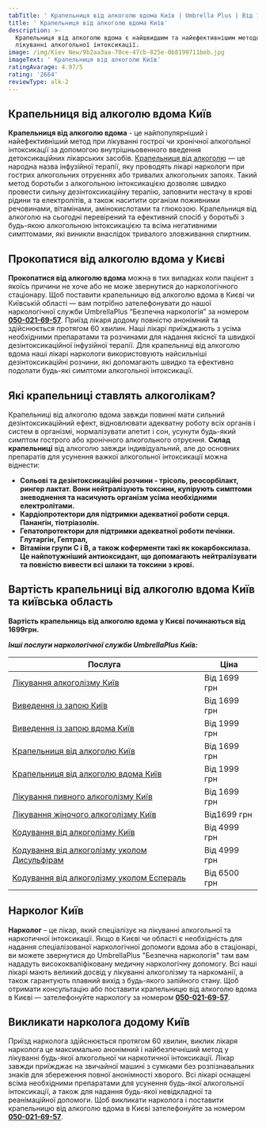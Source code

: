 ```yaml
---
tabTitle: ' Крапельниця від алкоголю вдома Київ | Umbrella Plus | Від 1699 грн'
title: ' Крапельниця від алкоголю вдома Київ'
description: >-
  Крапельниця від алкоголю вдома є найшвидшим та найефективнішим методом у
  лікуванні алкогольної інтоксикації.
image: /img/Kiev New/9b2aa3aa-70ce-47cb-825e-0b8190711beb.jpg
imageText: ' Крапельниця від алкоголю Київ'
ratingAvarage: 4.97/5
rating: '2664'
reviewType: alk-2
---
```


## Крапельниця від алкоголю вдома Київ

**Крапельниця від алкоголю вдома** - це найпопулярніший і найефективніший метод при лікуванні гострої чи хронічної алкогольної інтоксикації за допомогою внутрішньовенного введення детоксикаційних лікарських засобів. [Крапельниця від алкоголю](https://umbrella-plus.com.ua/uk/kiev/kapelnica_ot_alkogola_kiev/) — це народна назва інфузійної терапії, яку проводять лікарі наркологи при гострих алкогольних отруєннях або тривалих алкогольних запоях. Такий метод боротьби з алкогольною інтоксикацією дозволяє швидко провести сильну дезінтоксикаційну терапію, заповнити нестачу в крові рідини та електролітів, а також наситити організм поживними речовинами, вітамінами, амінокислотами та глюкозою. Крапельниця від алкоголю на сьогодні перевірений та ефективний спосіб у боротьбі з будь-якою алкогольною інтоксикацією та всіма негативними симптомами, які виникли внаслідок тривалого зловживання спиртним.

## Прокопатися від алкоголю вдома у Києві

**Прокопатися від алкоголю вдома** можна в тих випадках коли пацієнт з якоїсь причини не хоче або не може звернутися до наркологічного стаціонару. Щоб поставити крапельницю від алкоголю вдома в Києві чи Київській області — вам потрібно зателефонувати до нашої наркологічної служби UmbrellaPlus “Безпечна наркологія” за номером **[050-021-69-57](tel:0500216957)**. Приїзд лікаря додому повністю анонімний та здійснюється протягом 60 хвилин. Наші лікарі приїжджають з усіма необхідними препаратами та розчинами для надання якісної та швидкої дезінтоксикаційної інфузійної терапії. Для крапельниці від алкоголю вдома наші лікарі наркологи використовують найсильніші дезінтоксикаційні розчини, які допомагають швидко та ефективно подолати будь-які симптоми алкогольної інтоксикації.

## Які крапельниці ставлять алкоголікам?

Крапельниці від алкоголю вдома завжди повинні мати сильний дезінтоксикаційний ефект, відновлювати адекватну роботу всіх органів і систем в організмі, нормалізувати апетит і сон, усунути будь-який симптом гострого або хронічного алкогольного отруєння. **Склад крапельниці** від алкоголю завжди індивідуальний, але до основних препаратів для усунення важкої алкогольної інтоксикації можна віднести:

* **Сольові та дезінтоксикаційні розчини - трісоль, реосорбілакт, рингер лактат. Вони нейтралізують токсини, купірують симптоми зневоднення та насичують організм усіма необхідними електролітами.**
* **Кардіопротектори для підтримки адекватної роботи серця. Панангін, тіотріазолін.**
* **Гепатопротектори для підтримки адекватної роботи печінки. Глутаргін, Гептрал,**
* **Вітаміни групи С і В, а також коферменти такі як кокарбоксилаза. Це найпотужніший антиоксидант, що допомагають нейтралізувати та повністю вивести всі шлаки та токсини з крові.**

## Вартість крапельниці від алкоголю вдома Київ та київська область

**Вартість крапельниць від алкоголю вдома у Києві починаються від 1699грн.**

***Інші послуги наркологічної служби UmbrellaPlus Київ:***

| Послуга                                                                                                                         | Ціна         |
| ------------------------------------------------------------------------------------------------------------------------------- | ------------ |
| [Лікування алкоголізму Київ](https://umbrella-plus.com.ua/uk/kiev/likyvania-alkogolizmy-kiev/)                                  | Від 1699 грн |
| [Виведення із запою Київ](https://umbrella-plus.com.ua/uk/kiev/vivod-iz-zapoia-kiev-ua/)                                        | Від 1699 грн |
| [Виведення із запою вдома Київ](https://umbrella-plus.com.ua/uk/kiev/vivod-iz-zapoia-na-domy-kiev-ua/)                          | Від 1999 грн |
| [Крапельниця від алкоголю Київ](https://umbrella-plus.com.ua/uk/kiev/kapelnica_ot_alkogola_kiev/)                               | Від 1699 грн |
| [Крапельниця від алкоголю вдома Київ](https://umbrella-plus.com.ua/uk/kiev/kapelnica_ot_alkogola_na_dom_kiev/)                  | Від 1999 грн |
| [Лікування пивного алкоголізму Київ](https://umbrella-plus.com.ua/uk/kiev/likyvania-pivnogo-alkogolizma-kyiv/)                  | Від 1699 грн |
| [Лікування жіночого алкоголізму Київ](https://umbrella-plus.com.ua/uk/kiev/likyvania-jenskogo-alkogolizma-kiev/)                | Від1699 грн  |
| [Кодування від алкоголізму Київ](https://umbrella-plus.com.ua/uk/kiev/kodirovka-ot-alkogolia-kiev-ua/)                          | Від 4999 грн |
| [Кодування від алкоголізму уколом Дисульфірам](https://umbrella-plus.com.ua/uk/kiev/kodirovka-ot-alkogolia-disulfiram-kiev-ua/) | Від 4999 грн |
| [Кодування від алкоголізму уколом Еспераль](https://umbrella-plus.com.ua/uk/kiev/kodirovka-ot-alkogolizma-espiarl-kiev-ua/)     | Від 6500 грн |

## Нарколог Київ

**Нарколог** – це лікар, який спеціалізує на лікуванні алкогольної та наркотичної інтоксикації. Якщо в Києві чи області є необхідність для надання спеціалізованої наркологічної допомоги вдома або в стаціонарі, ви можете звернутися до UmbrellaPlus "Безпечна наркологія" там вам нададуть висококваліфіковану медичну наркологічну допомогу. Всі наші лікарі мають великий досвід у лікуванні алкоголізму та наркоманії, а також гарантують плавний вихід з будь-якого запійного стану. Щоб отримати консультацію або поставити крапельницю від алкоголю вдома в Києві — зателефонуйте наркологу за номером **[050-021-69-57](tel:0500216957)**.

## Викликати нарколога додому Київ

Приїзд нарколога здійснюється протягом 60 хвилин, виклик лікаря нарколога це максимально анонімний і найбезпечніший метод у лікуванні будь-якої алкогольної чи наркотичної інтоксикації. Лікар завжди приїжджає на звичайної машині з сумками без розпізнавальних знаків для збереження повної анонімності хворого. Всі лікарі оснащені всіма необхідними препаратами для усунення будь-якої алкогольної інтоксикації, а також для надання будь-якої невідкладної та реанімаційної допомоги.
Щоб викликати нарколога і поставити крапельницю від алкоголю вдома в Києві зателефонуйте за номером **[050-021-69-57](tel:0500216957)**.
